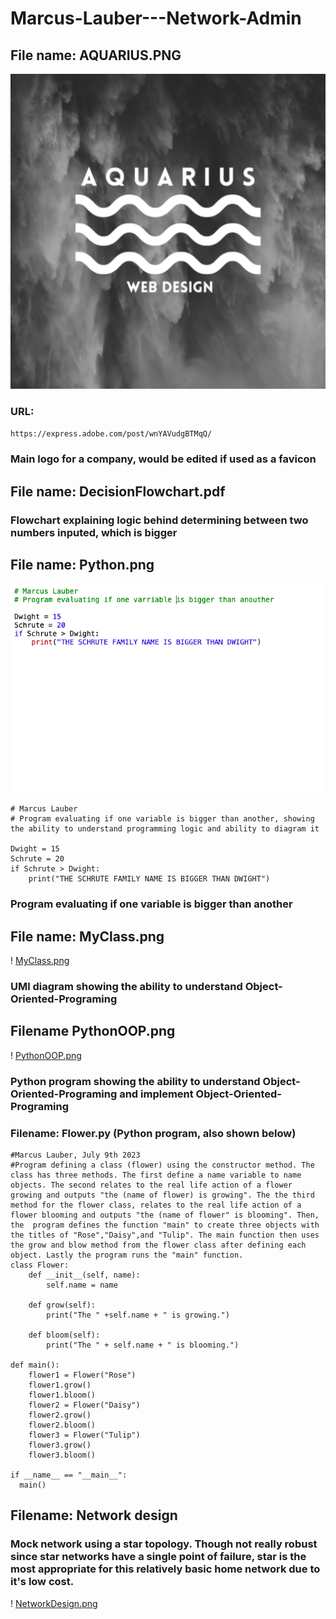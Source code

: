 # Marcus-Lauber---Network-Admin

## File name: AQUARIUS.PNG 
![test](/AQUARIUS.png)
### URL:
`https://express.adobe.com/post/wnYAVudgBTMqQ/`
### Main logo for a company, would be edited if used as a favicon

## File name: DecisionFlowchart.pdf
### Flowchart explaining logic behind determining between two numbers inputed, which is bigger

## File name: Python.png
![Python.png](/Python.png)
```
# Marcus Lauber
# Program evaluating if one variable is bigger than another, showing the ability to understand programming logic and ability to diagram it 

Dwight = 15
Schrute = 20
if Schrute > Dwight:
	print("THE SCHRUTE FAMILY NAME IS BIGGER THAN DWIGHT")
```
### Program evaluating if one variable is bigger than another

## File name: MyClass.png
! [MyClass.png](/MyClass.png)
### UMl diagram showing the ability to understand Object-Oriented-Programing

## Filename PythonOOP.png
! [PythonOOP.png](/PythonOOP.png)
### Python program showing the ability to understand Object-Oriented-Programing and implement Object-Oriented-Programing
### Filename: Flower.py (Python program, also shown below)
```
#Marcus Lauber, July 9th 2023
#Program defining a class (flower) using the constructor method. The class has three methods. The first define a name variable to name objects. The second relates to the real life action of a flower growing and outputs "the (name of flower) is growing". The the third method for the flower class, relates to the real life action of a flower blooming and outputs "the (name of flower" is blooming". Then, the  program defines the function "main" to create three objects with the titles of "Rose","Daisy",and "Tulip". The main function then uses the grow and blow method from the flower class after defining each object. Lastly the program runs the "main" function.
class Flower:
    def __init__(self, name):
        self.name = name

    def grow(self):
        print("The " +self.name + " is growing.")

    def bloom(self):
        print("The " + self.name + " is blooming.")

def main():
    flower1 = Flower("Rose")
    flower1.grow()
    flower1.bloom()
    flower2 = Flower("Daisy")
    flower2.grow()
    flower2.bloom()
    flower3 = Flower("Tulip")
    flower3.grow()
    flower3.bloom()

if __name__ == "__main__":
  main()
```
## Filename: Network design
### Mock network using a star topology. Though not really robust since star networks have a single point of failure, star is the most appropriate for this relatively basic home network due to it's low cost.
! [NetworkDesign.png](/NetworkDesign.png)
